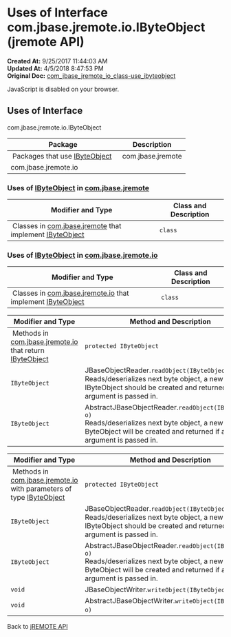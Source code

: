 # Uses of Interface com.jbase.jremote.io.IByteObject (jremote API)

**Created At:** 9/25/2017 11:44:03 AM  
**Updated At:** 4/5/2018 8:47:53 PM  
**Original Doc:** [com_jbase_jremote_io_class-use_ibyteobject](https://docs.jbase.com/39253-class-use/com_jbase_jremote_io_class-use_ibyteobject)  

<!--<br>    try {<br>        if (location.href.indexOf('is-external=true') == -1) {<br>            parent.document.title="Uses of Interface com.jbase.jremote.io.IByteObject (jremote   API)";<br>        }<br>    }<br>    catch(err) {<br>    }<br>//-->
JavaScript is disabled on your browser.



<!--<br>  allClassesLink = document.getElementById("allclasses\_navbar\_top");<br>  if(window==top) {<br>    allClassesLink.style.display = "block";<br>  }<br>  else {<br>    allClassesLink.style.display = "none";<br>  }<br>  //-->

## Uses of Interface
com.jbase.jremote.io.IByteObject

| Package<br> | Description<br> |
| --- | --- |
 Packages that use [IByteObject](/39250-io/com_jbase_jremote_io_ibyteobject "interface in com.jbase.jremote.io")  | com.jbase.jremote<br> |  <br> |
| com.jbase.jremote.io<br> |  <br> |





### Uses of [IByteObject](/39250-io/com_jbase_jremote_io_ibyteobject "interface in com.jbase.jremote.io") in [com.jbase.jremote](/30312-jagent/jremote-api)


| Modifier and Type<br> | Class and Description<br> |
| --- | --- |
 Classes in [com.jbase.jremote](/30312-jagent/jremote-api) that implement [IByteObject](/39250-io/com_jbase_jremote_io_ibyteobject "interface in com.jbase.jremote.io")  | `class `<br> | `JDynArray`<br>The JDynArray is a jBASE type that implements a dynamic string array where attribute, value, and subvalue delimiters mark the array indices.<br> |






### Uses of [IByteObject](/39250-io/com_jbase_jremote_io_ibyteobject "interface in com.jbase.jremote.io") in [com.jbase.jremote.io](/39250-io/com_jbase_jremote_io_package-summary)


| Modifier and Type<br> | Class and Description<br> |
| --- | --- |
 Classes in [com.jbase.jremote.io](/39250-io/com_jbase_jremote_io_package-summary) that implement [IByteObject](/39250-io/com_jbase_jremote_io_ibyteobject "interface in com.jbase.jremote.io")  | `class `<br> | `ByteObject` <br> |



| Modifier and Type<br> | Method and Description<br> |
| --- | --- |
 Methods in [com.jbase.jremote.io](/39250-io/com_jbase_jremote_io_package-summary) that return [IByteObject](/39250-io/com_jbase_jremote_io_ibyteobject "interface in com.jbase.jremote.io")  | `protected IByteObject`<br> | AbstractJBaseObjectReader.`readByteObject(char code, IByteObject o)` <br> |
| `IByteObject`<br> | JBaseObjectReader.`readObject(IByteObject o)`<br>Reads/deserializes next byte object, a new IByteObject should be created and returned if a null argument is passed in.<br> |
| `IByteObject`<br> | AbstractJBaseObjectReader.`readObject(IByteObject o)`<br>Reads/deserializes next byte object, a new ByteObject will be created and returned if a null argument is passed in.<br> |



| Modifier and Type<br> | Method and Description<br> |
| --- | --- |
 Methods in [com.jbase.jremote.io](/39250-io/com_jbase_jremote_io_package-summary) with parameters of type [IByteObject](/39250-io/com_jbase_jremote_io_ibyteobject "interface in com.jbase.jremote.io")  | `protected IByteObject`<br> | AbstractJBaseObjectReader.`readByteObject(char code, IByteObject o)` <br> |
| `IByteObject`<br> | JBaseObjectReader.`readObject(IByteObject o)`<br>Reads/deserializes next byte object, a new IByteObject should be created and returned if a null argument is passed in.<br> |
| `IByteObject`<br> | AbstractJBaseObjectReader.`readObject(IByteObject o)`<br>Reads/deserializes next byte object, a new ByteObject will be created and returned if a null argument is passed in.<br> |
| `void`<br> | JBaseObjectWriter.`writeObject(IByteObject o)` <br> |
| `void`<br> | AbstractJBaseObjectWriter.`writeObject(IByteObject o)` <br> |



Back to [jREMOTE API](com_jbase_jremote_package-summary)


